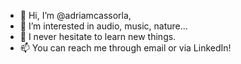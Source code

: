 - 👋 Hi, I’m @adriamcassorla,
- 👀 I’m interested in audio, music, nature...
- 🌱 I never hesitate to learn new things.
- 📫 You can reach me through email or via LinkedIn!

<!---
adriamcassorla/adriamcassorla is a ✨ special ✨ repository because its `README.md` (this file) appears on your GitHub profile.
You can click the Preview link to take a look at your changes.
--->
